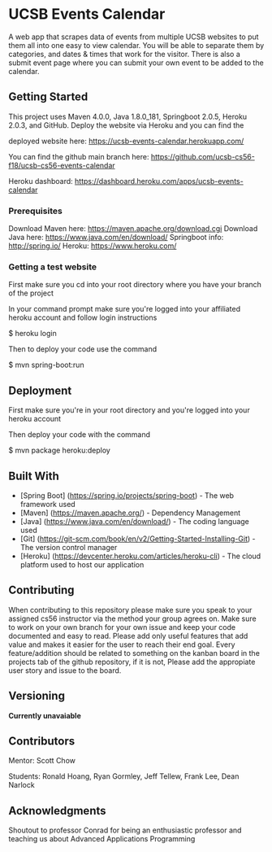 # UCSB Events Calendar

A web app that scrapes data of events from multiple UCSB websites to put them all into one easy to view calendar. You will be 
able to separate them by categories, and dates & times that work for the visitor. There is also a submit event page where you can 
submit your own event to be added to the calendar.

## Getting Started

This project uses Maven 4.0.0, Java 1.8.0_181, Springboot 2.0.5, Heroku 2.0.3, and GitHub. Deploy the website via Heroku and you can find the

deployed website here: https://ucsb-events-calendar.herokuapp.com/

You can find the github main branch here: https://github.com/ucsb-cs56-f18/ucsb-cs56-events-calendar

Heroku dashboard: https://dashboard.heroku.com/apps/ucsb-events-calendar

### Prerequisites

Download Maven here: https://maven.apache.org/download.cgi
Download Java here: https://www.java.com/en/download/
Springboot info: http://spring.io/
Heroku: https://www.heroku.com/


### Getting a test website

First make sure you cd into your root directory where you have your branch of the project

In your command prompt make sure you're logged into your affiliated heroku account and follow login instructions

$ heroku login

Then to deploy your code use the command

$ mvn spring-boot:run

## Deployment

First make sure you're in your root directory and you're logged into your heroku account

Then deploy your code with the command

$ mvn package heroku:deploy

## Built With

* [Spring Boot] (https://spring.io/projects/spring-boot) - The web framework used
* [Maven] (https://maven.apache.org/) - Dependency Management
* [Java] (https://www.java.com/en/download/) - The coding language used
* [Git] (https://git-scm.com/book/en/v2/Getting-Started-Installing-Git) - The version control manager
* [Heroku] (https://devcenter.heroku.com/articles/heroku-cli) - The cloud platform used to host our application

## Contributing

When contributing to this repository please make sure you speak to your assigned cs56 instructor via the method your group
agrees on. Make sure to work on your own branch for your own issue and keep your code documented and easy to read. Please
add only useful features that add value and makes it easier for the user to reach their end goal. Every feature/addition 
should be related to something on the kanban board in the projects tab of the github repository, if it is not,
Please add the appropiate user story and issue to the board.

## Versioning

**Currently unavaiable**

## Contributors

Mentor:
Scott Chow


Students:
Ronald Hoang, Ryan Gormley, Jeff Tellew, Frank Lee, Dean Narlock


## Acknowledgments

Shoutout to professor Conrad for being an enthusiastic professor and teaching us about Advanced Applications Programming
